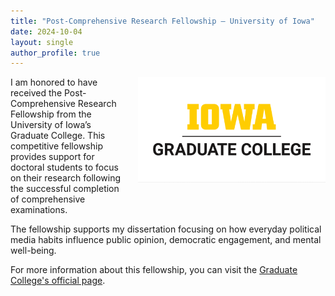 ```yaml
---
title: "Post-Comprehensive Research Fellowship – University of Iowa"
date: 2024-10-04
layout: single
author_profile: true
---
```


<img src="/images/grad-college.png" alt="Graduate College Logo" width="300" align="right" style="margin-left: 20px; margin-bottom: 20px;"/>

I am honored to have received the Post-Comprehensive Research Fellowship from the University of Iowa’s Graduate College. This competitive fellowship provides support for doctoral students to focus on their research following the successful completion of comprehensive examinations.

The fellowship supports my dissertation focusing on how everyday political media habits influence public opinion, democratic engagement, and mental well-being.

For more information about this fellowship, you can visit the [Graduate College's official page](https://grad.uiowa.edu/funding/fellowships/post-comp).
